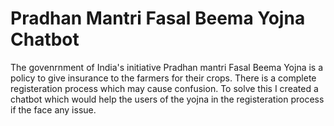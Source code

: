# Pradhan Mantri Fasal Beema Yojna Chatbot
The govenrnment of India's initiative Pradhan mantri Fasal Beema Yojna is a policy to give insurance to the farmers for their crops. There is a complete registeration process which may cause confusion. To solve this I created a chatbot which would help the users of the yojna in the registeration process if the face any issue.
